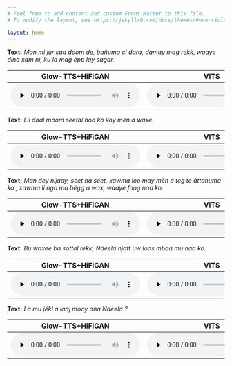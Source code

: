 ```yaml
---
# Feel free to add content and custom Front Matter to this file.
# To modify the layout, see https://jekyllrb.com/docs/themes/#overriding-theme-defaults

layout: home
---
```


**Text:** *Man mi jur saa doom de, bañuma ci dara, damay mag rekk, waaye dina xam ni, ku la mag ëpp lay sagar.*

| Glow-TTS+HiFiGAN         | VITS          | ParlerTTS              | Fish-Speech         |
| ------------             | ------------- | ------------------     | ------------        |
| <audio controls="" preload="none"><source src="sample/GlowTTS/sample10.wav"></audio>              | <audio controls="" preload="none"><source src="sample/VITS/sample10.wav"></audio>    | <audio controls="" preload="none"><source src="sample/ParlerTTS/sample10.wav"></audio>            | <audio controls="" preload="none"><source src="sample/fish-speech/sample10.wav">         |

**Text:** *Lii daal moom seetal noo ko koy mën a waxe.*

| Glow-TTS+HiFiGAN         | VITS          | ParlerTTS              | Fish-Speech         |
| ------------             | ------------- | ------------------     | ------------        |
| <audio controls="" preload="none"><source src="sample/GlowTTS/sample20.wav">              | <audio controls="" preload="none"><source src="sample/VITS/sample20.wav">    | <audio controls="" preload="none"><source src="sample/ParlerTTS/sample20.wav">            | <audio controls="" preload="none"><source src="sample/fish-speech/sample20.wav">         |

**Text:** *Man dey nijaay, seet na seet, xawma loo may mën a teg te àttanuma ko ; xawma li nga ma bëgg a wax, waaye foog naa ko.*

| Glow-TTS+HiFiGAN         | VITS          | ParlerTTS              | Fish-Speech         |
| ------------             | ------------- | ------------------     | ------------        |
| <audio controls="" preload="none"><source src="sample/GlowTTS/sample41.wav">              | <audio controls="" preload="none"><source src="sample/VITS/sample41.wav">          | <audio controls="" preload="none"><source src="sample/ParlerTTS/sample41.wav">            | <audio controls="" preload="none"><source src="sample/fish-speech/sample41.wav">         |

**Text:** *Bu waxee ba sottal rekk, Ndeela njatt uw loos mbaa mu naa ko.*

| Glow-TTS+HiFiGAN         | VITS          | ParlerTTS              | Fish-Speech         |
| ------------             | ------------- | ------------------     | ------------        |
|<audio controls="" preload="none"><source src="sample/GlowTTS/sample50.wav">|<audio controls="" preload="none"><source src="sample/VITS/sample50.wav">|<audio controls="" preload="none"><source src="sample/ParlerTTS/sample50.wav">|<audio controls="" preload="none"><source src="sample/fish-speech/sample50.wav">|

**Text:** *La mu jëkl a laaj mooy ana Ndeela ?*

| Glow-TTS+HiFiGAN         | VITS          | ParlerTTS              | Fish-Speech         |
| ------------             | ------------- | ------------------     | ------------        |
|<audio controls="" preload="none"><source src="sample/GlowTTS/sample60.wav">|<audio controls="" preload="none"><source src="sample/VITS/sample60.wav">|<audio controls="" preload="none"><source src="sample/ParlerTTS/sample60.wav">|<audio controls="" preload="none"><source src="sample/fish-speech/sample60.wav">|

